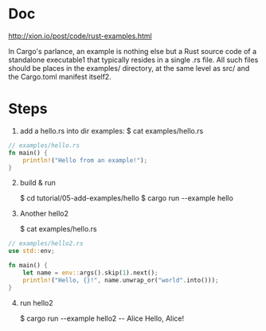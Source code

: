 # Doc

http://xion.io/post/code/rust-examples.html

In Cargo's parlance, an example is nothing else but a Rust source code of a standalone executable1 that typically resides in a single .rs file. All such files should be places in the examples/ directory, at the same level as src/ and the Cargo.toml manifest itself2.

# Steps

1. add a hello.rs into dir examples:
   $ cat examples/hello.rs
```rust
// examples/hello.rs
fn main() {
    println!("Hello from an example!");
}
```

2. build & run

   $ cd tutorial/05-add-examples/hello
   $ cargo run --example hello

3. Another hello2

   $ cat examples/hello.rs
```rust
// examples/hello2.rs
use std::env;

fn main() {
    let name = env::args().skip(1).next();
    println!("Hello, {}!", name.unwrap_or("world".into()));
}
```

4. run hello2

   $ cargo run --example hello2 -- Alice
   Hello, Alice!

